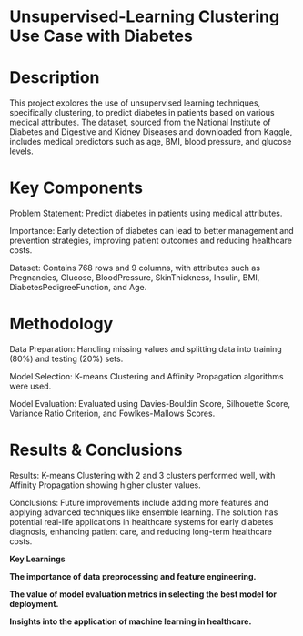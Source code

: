 # Unsupervised-Learning Clustering Use Case with Diabetes
# Description

This project explores the use of unsupervised learning techniques, specifically clustering, to predict diabetes in patients based on various medical attributes. The dataset, sourced from the National Institute of Diabetes and Digestive and Kidney Diseases and downloaded from Kaggle, includes medical predictors such as age, BMI, blood pressure, and glucose levels.

# Key Components

Problem Statement: Predict diabetes in patients using medical attributes.

Importance: Early detection of diabetes can lead to better management and prevention strategies, improving patient outcomes and reducing healthcare costs.

Dataset: Contains 768 rows and 9 columns, with attributes such as Pregnancies, Glucose, BloodPressure, SkinThickness, Insulin, BMI, DiabetesPedigreeFunction, and Age.

# Methodology

Data Preparation: Handling missing values and splitting data into training (80%) and testing (20%) sets.

Model Selection: K-means Clustering and Affinity Propagation algorithms were used.

Model Evaluation: Evaluated using Davies-Bouldin Score, Silhouette Score, Variance Ratio Criterion, and Fowlkes-Mallows Scores.

# Results & Conclusions

Results: K-means Clustering with 2 and 3 clusters performed well, with Affinity Propagation showing higher cluster values.

Conclusions: Future improvements include adding more features and applying advanced techniques like ensemble learning. The solution has potential real-life applications in healthcare systems for early diabetes diagnosis, enhancing patient care, and reducing long-term healthcare costs.

<b> Key Learnings

The importance of data preprocessing and feature engineering.

The value of model evaluation metrics in selecting the best model for deployment.

Insights into the application of machine learning in healthcare.
